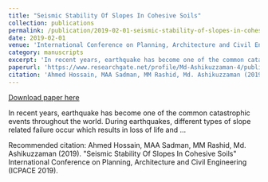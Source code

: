 ```yaml
---
title: "Seismic Stability Of Slopes In Cohesive Soils"
collection: publications
permalink: /publication/2019-02-01-seismic-stability-of-slopes-in-cohesive-soils
date: 2019-02-01
venue: 'International Conference on Planning, Architecture and Civil Engineering (ICPACE 2019)'
category: manuscripts
excerpt: 'In recent years, earthquake has become one of the common catastrophic events throughout the world. During earthquakes, different types of slope related failure occur which results in loss of life and ...'
paperurl: 'https://www.researchgate.net/profile/Md-Ashikuzzaman-4/publication/330938029_Seismic_Stability_of_Slopes_in_Cohesive_Soils/links/5c5c982292851c48a9c17e3b/Seismic-Stability-of-Slopes-in-Cohesive-Soils.pdf'
citation: 'Ahmed Hossain, MAA Sadman, MM Rashid, Md. Ashikuzzaman (2019). &quot;Seismic Stability Of Slopes In Cohesive Soils&quot; International Conference on Planning, Architecture and Civil Engineering (ICPACE 2019).'
---
```


<a href='https://www.researchgate.net/profile/Md-Ashikuzzaman-4/publication/330938029_Seismic_Stability_of_Slopes_in_Cohesive_Soils/links/5c5c982292851c48a9c17e3b/Seismic-Stability-of-Slopes-in-Cohesive-Soils.pdf'>Download paper here</a>

In recent years, earthquake has become one of the common catastrophic events throughout the world. During earthquakes, different types of slope related failure occur which results in loss of life and ...

Recommended citation: Ahmed Hossain, MAA Sadman, MM Rashid, Md. Ashikuzzaman (2019). &quot;Seismic Stability Of Slopes In Cohesive Soils&quot; International Conference on Planning, Architecture and Civil Engineering (ICPACE 2019).